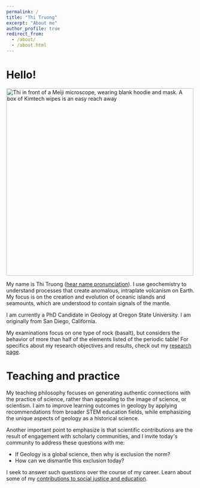 ```yaml
---
permalink: /
title: "Thi Truong"
excerpt: "About me"
author_profile: true
redirect_from: 
  - /about/
  - /about.html
---
```


#  Hello!

<img src="/images/thi-microscope-lab-01.png" alt="Thi in front of a Meiji microscope, wearing blank hoodie and mask. A box of Kimtech wipes is an easy reach away" width="500"/>

My name is Thi Truong ([hear name pronunciation](https://namedrop.io/thitruong)). I use geochemistry to understand processes that create anomalous, intraplate volcanism on Earth. My focus is on the creation and evolution of oceanic islands and seamounts, which are understood to contain signals of the mantle. 

I am currently a PhD Candidate in Geology at Oregon State University. I am originally from San Diego, California.

My examinations focus on one type of rock (basalt), but considers the behavior of more than half of the elements listed of the periodic table! For specifics about my research objectives and results, check out my [research page](/_pages/research).

# Teaching and practice

My teaching philosophy focuses on generating authentic connections with the practice of science, rather than appealing to the image of science, or scientism. I aim to improve learning outcomes in geology by applying recommendations from broader STEM education fields, while emphasizing the unique aspects of geology as a historical science.

Another important point to emphasize is that scientific contributions are the result of engagement with scholarly communities, and I invite today's community to address these questions with me:

* If Geology is a global science, then why is exclusion the norm? 
* How can we dismantle this exclusion today?

I seek to answer such questions over the course of my career. Learn about some of my [contributions to social justice and education](https://thi-truong.github.io/contributions/).
